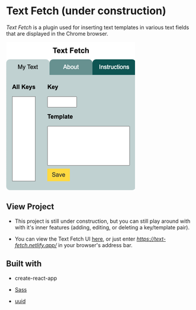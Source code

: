 # Text Fetch (under construction)

<em>Text Fetch</em> is a plugin used for inserting text templates in various text fields that are displayed in the Chrome browser.

![Text Fetch UI](./src/images/text-fetch-github-image.png)

## View Project

- This project is still under construction, but you can still play around with with it's inner features (adding, editing, or deleting a key/template pair).

- You can view the Text Fetch UI [here](https://text-fetch.netlify.app/), or just enter <em>https://text-fetch.netlify.app/</em> in your browser's address bar.

## Built with

- create-react-app

- [Sass](https://sass-lang.com/)

- [uuid](https://www.npmjs.com/package/uuid)
